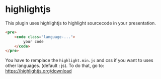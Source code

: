 # highlightjs

This plugin uses highlightjs to highlight sourcecode in your presentation.

```html
<pre>
    <code class="language-...">
        your code
    </code>
</pre>
```

You have to remplace the `highlight.min.js` and css if you want to uses other languages. (default : js).
To do that, go to: https://highlightjs.org/download
